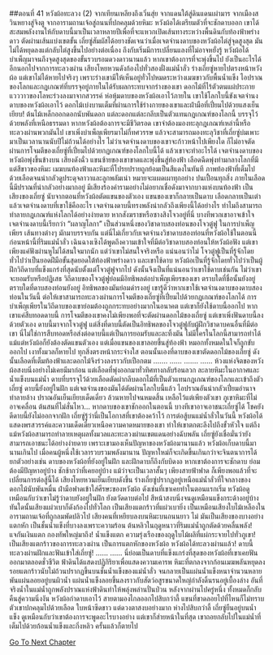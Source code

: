 ##ตอนที่ 41 หวังผ้อทะลวง (2)
จากเทียนเหลียงถึงเวิ่นสุ่ย จากแดนใต้สู่ดินแดนเผ่ามาร จากเมืองสวินหยางสู่จิงตู จากอารามถานเจ้อสู่ถนนที่ปกคลุมด้วยหิมะ หวังผ้อได้เตรียมตัวที่จะชักดาบออก
เขาได้สะสมพลังงานให้กับดาบนี้มาเป็นเวลาหลายปีเพื่อที่จะแหวกเปิดเส้นทางระหว่างพื้นดินกับท้องฟ้าพร่างดาว ตัดผ่านเส้นแบ่งเขตขั้น
เถี่ยซู่สัมผัสได้อยางชัดเจนว่าเมื่อเจตจำนงดาบของหวังผ้อไต่สู่จุดสูงสุด มันไม่ได้หยุดลงแต่กลับไต่สูงขึ้นไปอย่างต่อเนื่อง ถึงกับเริ่มมีการเปลี่ยนแลงที่ไม่อาจหยั่งรู้
หวังผ้อได้บำเพ็ญมาจนถึงจุดสูงสุดของขั้นรวบรอมดวงดาวนานแล้ว หากเขาต้องการที่จะพุ่งขึ้นไป ยังเป็นอะไรได้อีกนอกไปจากการทะลวงผ่าน
เสียงโหยหวนดังก้องไปทั่วสองฝั่งแม่น้ำลั่ว
ร่างเถี่ยซู่หายไปตรงหน้าหวังผ้อ แต่เขาไม่ได้หายไปจริงๆ เพราะร่างเขามีให้เห็นอยู่ทั่วไปหมดระหว่างเมฆขาวกับพื้นน้ำแข็ง
ไอปราณของโลกและกฎเกณฑ์ที่บรรจุอยู่ภายในได้รับผลกระทบจากร่างของเขา ดอกไม้ที่ไร้ตัวตนแผ่ประกายแวววาวของโลหะร่วงลงมาจากสวรรค์ ห่อหุ้มดาบของหวังผ้อเอาไว้ภายใน
เขาใช้โลกใบนี้ขังเจตจำนงดาบของหวังผ้อเอาไว้
ดอกไม้เบ่งบานเต็มที่ผ่านการใช้ร่างกายของเขาและฝ่ามือที่เปี่ยมไปด้วยแสงเย็นเยียบ!
ต้นไม้เหล็กออกดอกนับพันดอก แต่ละดอกแต่ละกลีบเป็นตัวแทนกฎเกณฑ์ของโลกนี้ บรรจุไว้ด้วยพลังที่เหนือธรรมดา
หากหวังผ้อต้องการจะมีชีวิตรอด เขาจำต้องมองทะลุกฎเกณฑ์เหล่านี้หรือทะลวงผ่านพวกมันไป
เขาเพิ่งบำเพ็ญเพียรมาไม่กี่ทศวรรษ แล้วจะสามารถมองทะลุวิชาที่เถี่ยซู่บ่มเพาะมาเป็นเวลานานนับปีไม่ถ้วนได้อย่างไร
ไม่ว่าเจตจำนงดาบของเขาจะก้าวหน้าไปเพียงใด ก็ไม่อาจตัดผ่านการโจมตีของเถี่ยซู่ที่เปี่ยมไปด้วยกฏเกณฑ์ของโลกใบนี้ได้
แล้วเขาจะทำอะไรได้
เจตจำนงดาบของหวังผ้อพุ่งขึ้นข้างบน
เสียงดังฉั่ว แขนซ้ายของเขาขาดและพุ่งขึ้นสู่ท้องฟ้า
เลือดฉีดพุ่งท่ามกลางโลกที่มีแต่สีขาวของหิมะ
เมฆบนท้องฟ้าและหิมะที่โปรยปรายถูกย้อมเป็นสีแดงในทันที
ภาพท้องฟ้าที่เต็มไปด้วยเลือดจนน่ากลัวดูประดุจลาวาและลูกพลัมเน่า หมายจะแผดเผาทุกอย่าง ปนเปื้อนทุกสิ่ง
ภายในเลือดนี้มีปราณที่น่ากลัวอย่างมากอยู่
มีเสียงร้องคำรามอย่างไม่อยากเชื่อดังมาจากบางแห่งบนท้องฟ้า เป็นเสียงของเถี่ยซู่
นับจากตอนที่หวังผ้อตัดแขนของตัวเอง แขนของเขาก็กลายเป็นดาบ เลือดกลายเป็นเต๋า แล้วเจตจำนงดาบที่เขาใช้คืออะไร
เจตจำนงดาบนี้ทรงพลังน่ากลัวถึงเพียงนี้ได้อย่างไร ทำไมถึงสามารถทำลายกฎเกณฑ์แห่งโลกได้อย่างง่ายดาย
หากสังฆราชหรือซางสิงโจวอยู่ที่นี่ บางทีพวกเขาอาจเข้าใจ
เจตจำนงดาบนี้เรียกว่า “ผลาญโลกา” เป็นส่วนหนึ่งของวิชาดาบสองท่อนของโจวตู๋ฟู
ในการบำเพ็ญเพียร เส้นทางต่างๆ มักมาบรรจบกัน แต่นี่ไม่เกี่ยวกับเจตจำนงวิชาดาบสองท่อนที่หวังผ้อใช้ในตอนนี้
ก่อนหน้านี้ที่ริมแม่น้ำลั่ว เฉินฉางเซิงได้พูดถึงความเข้าใจที่มีต่อวิชาดาบสองท่อนให้หวังผ้อฟัง แต่เขาเพียงแค่ฟังผ่านหูไม่ได้สนใจมากนัก
แต่ว่าเขาไม่สนใจจริงหรือ
แน่นอนว่าไม่
โจวตู๋ฟูเป็นที่รู้จักโดยทั่วไปว่าเป็นยอดฝีมือขั้นสุดยอดใต้ท้องฟ้าพร่างดาว และเขาใช้ดาบ
หวังผ้อเป็นที่รู้จักโดยทั่วไปว่าเป็นผู้ฝึกวิถีดาบที่แข็งแกร่งที่สุดนับตั้งแต่โจวตู๋ฟูจากไป ดังนั้นจึงเป็นที่แน่นอนว่าเขาใช้ดาบเช่นกัน
ไม่ว่าเขาจะยอมรับหรือปฏิเสธ วิถีดาบของโจวตู๋ฟูย่อมมีอิทธิพลต่อบำเพ็ญเพียรของเขา
ตราบใดที่ชื่อนั้นยังอยู่ ตราบใดที่ดาบสองท่อนยังอยู่ อิทธิพลของมันย่อมดำรงอยู่
เขารู้ดีว่าหากเขาใช้เจตจำนงดาบของดาบสองท่อนในวันนี้ ต่อให้เขาสามารถทะลวงผ่านการโจมตีของเถี่ยซู่ที่เปี่ยมไปด้วยกฎเกณฑ์ของโลกได้ การบำเพ็ญเพียรในวิถีดาบของเขาย่อมต้องถูกกระทบอย่างมากในอนาคต
แต่เขาก็ยังใช้ดาบนี้ออกไป
หากเขาแค่สืบทอดดาบนี้ การโจมตีของเขาคงไม่เพียงพอที่จะตัดผ่านดอกไม้ของเถี่ยซู่
แต่เขาเพิ่งฟันดาบนี้ลงด้วยตัวเอง
ดาบนี้มาจากโจวตู๋ฟู แต่สิ่งที่ดาบนี้ตัดเป็นอิทธิพลของโจวตู๋ฟูกับผู้ฝึกวิชาดาบคนอื่นที่มีต่อเขา
นี่ไม่ใช่การสืบทอดหรือส่งต่อดาบนี้แต่เป็นการยอมรับและละทิ้งมัน
ไม่มีใครในโลกนี้สามารถทำได้
แม้แต่หวังผ้อก็ยังต้องตัดแขนตัวเอง
แต่เมื่อแขนของเขาลอยขึ้นสู่ท้องฟ้า หมอกทั้งหมดในใจก็ถูกขับออกไป เงาทั้งมวลก็หายไป ทุกสิ่งตรงหน้ากระจ่างใส
ตอนนั้นเองที่ดาบของเขาตัดดอกไม้ของเถี่ยซู่
ดังนั้นเลือดที่เต็มท้องฟ้าและดอกไม้จึงร่วงลงราวกับเปือกตม
.……
……
.……
……
ห้วงแห่งจิตของหวังผ้อสงบนิ่งอย่างไม่เคยมีมาก่อน แต่เลือดที่พุ่งออกมาทั่วทิศทางกลับร้อนลวก ละลายหิมะในอากาศและน้ำแข็งบนแม่น้ำ
ดาบที่บรรจุไว้ด้วยเลือดตัดผ่ากลีบดอกไม้ที่เป็นตัวแทนกฎเกณฑ์ของโลกและเข้าถึงตัวเถี่ยซู่
ดาบนี้ยังอยู่ในฝัก แต่เจตจำนงของมันได้ตัดผ่านโลกใบนี้แล้ว
ไอปราณอันน่ากลัวเปี่ยมอำนาจทำลายล้าง ปราณอันเย็นเยียบเด็ดเดี่ยว ล้วนหายไปจนหมดสิ้น เหลือไว้แต่เพียงตัวเขา
ภูเขาหิมะที่ไม่อาจเคลื่อน ต้นสนที่ไม่สั่นไหว...
หากดาบของเขาชักออกในตอนนี้ บางทีเขาอาจเอาชนะเถี่ยซู่ได้
โชคยังดีดาบนี้ยังไม่ออกจากฝัก
เถี่ยซู่รู้ว่านี่เป็นโอกาสที่เขาต้องคว้าไว้
การต่อสู้บนแม่น้ำลั่วในวันนี้ หวังผ้อได้แสดงพรสวรรค์และความเด็ดเดี่ยวเหนือความคาดหมายของเขา ทำให้เขาตกตะลึงไปถึงขั้วหัวใจ
แต่ถึงแม้หวังผ้อสามารถทำลายเหตุผลทั้งมวลและทะลวงผ่านเขตแดนอย่างฉับพลัน เถี่ยซู่ยังเชื่อมั่นว่ายังสามารถเอาชนะได้อย่างง่ายดาย
เพราะเขามองเห็นปัญหาของหวังผ้อมานานแล้ว
หวังผ้อเก็บดาบนี้มานานเกินไป
เมื่อคนผู้หนึ่งใช้เวลารวบรวมพลังมานาน ปัญหาใหม่ก็จะเกิดขึ้นเกินกว่าจะจินตนาการได้
ยกตัวอย่างเช่น ดาบของหวังผ้อที่ยังอยู่ในฝัก และฝักดาบก็ถึงกับบิดงอ
หากเขาต้องการจะชักดาบ ย่อมต้องมีปัญหาอยู่บ้าง ชักช้ากว่าที่เคยอยู่บ้าง
แม้ว่าจะเป็นเวลาสั้นๆ เพียงสายฟ้าฟาด ก็เพียงพอแล้วที่จะเปลี่ยนการต่อสู้นี้ได้
เสียงโหยหวนเย็นเยียบดังขึ้น ร่างเถี่ยซู่ปรากฏอยู่เหนือแม่น้ำลั่วที่ใจกลางของดอกไม้นับพันหมื่น ฝ่ามือฟาดเข้าใส่ศีรษะของหวังผ้อ
ดังเช่นที่เขาเคยทำในตอนแรกเริ่ม
หวังผ้อดูเหมือนกับว่าเขาไม่รู้ว่าดาบยังอยู่ในฝัก ยังตวัดดาบต่อไป สีหน้าสงบนิ่งจนดูเหมือนแข็งกระด้างอยู่บ้าง
ทันใดนั้นเสียงแผ่วเบาก็ดังก้องไปทั่วโลก
เป็นเสียงแตกร้าวที่แผ่วเบายิ่ง
เป็นเหมือนเสียงใบไม้เหลืองในอารามถานเจ้อที่ถูกลมพัดปลิวไป เสียงคนที่เหยียบลงบนหิมะบนถนนยาว
ไม่ มันเป็นเสียงของบางอย่างแตกหัก
เป็นชั้นน้ำแข็งที่บางลงเพราะความร้อน ต้นหลิวในฤดูหนาวที่ริมแม่น้ำถูกตัดด้วยคลื่นพลัง!
แจกันเงินแตก กองทัพใหญ่มาถึง!
น้ำแข็งแตก ความรุ่งเรืองของฤดูใบไม้ผลิที่แผ่กระจายไปทั่วภูเขา!
เป็นเสียงแตกร้าวของการทะลวงผ่าน
เป็นการแตกหักของหวังผ้อ
หวังผ้อได้ทะลวงผ่านแล้ว!
ดาบนี้ทะลวงผ่านฝักและฟันเข้าใส่เถี่ยซู่!
……
……
นี่ย่อมเป็นดาบที่แข็งแกร่งที่สุดของหวังผ้อที่เขาเคยฟันออกมาตลอดชั่วชีวิต
ฟ้าดินได้แสดงปฏิกิริยาเพื่อแสดงความเคารพ
หิมะที่ตกลงจากก้อนเมฆพลันหยุดลง
รอยแตกร้าวนับไม่ถ้วนปรากฏขึ้นบนชั้นน้ำแข็งของแม่น้ำลั่ว จนกลายเป็นแผ่นน้ำแข็งหนาจำนวนหลายพันแผ่นลอยอยู่บนผิวน้ำ
แผ่นน้ำแข็งลอยขึ้นลงราวกับสัตว์อสูรขนาดใหญ่กำลังดิ้นรนอยู่เบื้องล่าง
อันที่จริงน้ำในแม่น้ำถูกพลังปราณแห่งฟ้าดินทำให้พลุ่งพล่านปั่นป่วน
หลังจากผ่านไปครู่หนึ่ง ทั้งหมดก็กลับคืนสู่ความนิ่งงัน
หวังผ้อกำดาบเอาไว้ สายตามองไกลออกไปสิบกว่าลี้
แขนที่ขาดลอยไปที่ไหนก็ไม่ทราบ ตัวเขาปกคลุมไปด้วยเลือด ใบหน้าซีดขาว แต่ดวงตาสงบอย่างมาก
ห่างไปสิบกว่าลี้ เถี่ยซู่ยืนอยู่บนน้ำแข็ง ดูเหมือนกับว่าเขาต้องการจะพูดอะไรบางอย่าง แต่เขาก็ส่ายหน้าในที่สุด
เขาถอยกลับไปในแม่น้ำที่เต็มไปด้วยก้อนน้ำแข็งและกิ่งหลิว ครั้นแล้วก็ตายไป


[Go To Next Chapter]( ./714.md)